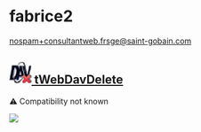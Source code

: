 # fabrice2
  <nospam+consultantweb.frsge@saint-gobain.com>

## <a href='./components/tWebDavDelete/readme.md'><img src='./components/tWebDavDelete/logo.jpg' width='40' height='40'> tWebDavDelete</a>
 :warning: Compatibility not known

<img src='./components/tWebDavDelete/sample.jpg'>
